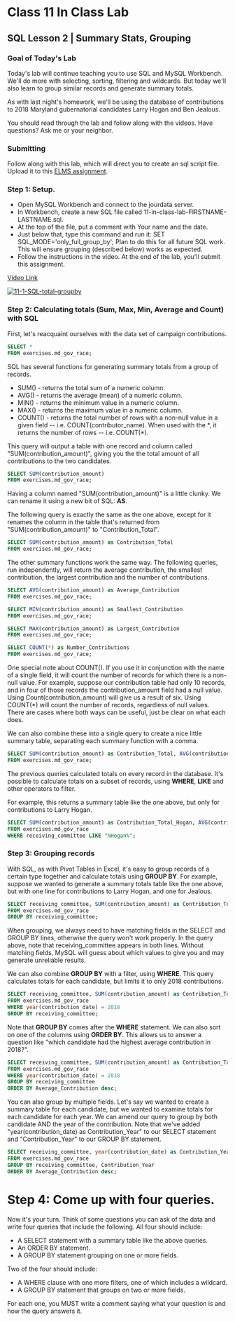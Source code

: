# Class 11 In Class Lab
## SQL Lesson 2 | Summary Stats, Grouping

### Goal of Today's Lab

Today's lab will continue teaching you to use SQL and MySQL Workbench.  We'll do more with selecting, sorting, filtering and wildcards.  But today we'll also learn to group similar records and generate summary totals.

As with last night's homework, we'll be using the database of contributions to 2018 Maryland gubernatorial candidates Larry Hogan and Ben Jealous.  

You should read through the lab and follow along with the videos.  Have questions? Ask me or your neighbor.

### Submitting

Follow along with this lab, which will direct you to create an sql script file.  Upload it to this [ELMS assignment](https://umd.instructure.com/courses/1259604/assignments/4811989).

### Step 1: Setup.  

* Open MySQL Workbench and connect to the jourdata server.
* In Workbench, create a new SQL file called 11-in-class-lab-FIRSTNAME-LASTNAME.sql.
* At the top of the file, put a comment with Your name and the date.
* Just below that, type this command and run it: SET SQL_MODE='only_full_group_by'; Plan to do this for all future SQL work. This will ensure grouping (described below) works as expected.
* Follow the instructions in the video. At the end of the lab, you'll submit this assignment.

[Video Link](https://www.youtube.com/watch?v=9zJFLc4FnCU)

[![11-1-SQL-total-groupby](http://img.youtube.com/vi/9zJFLc4FnCU/0.jpg)](http://www.youtube.com/watch?v=9zJFLc4FnCU "11-1-SQL-total-groupby")


### Step 2: Calculating totals (Sum, Max, Min, Average and Count) with SQL

First, let's reacquaint ourselves with the data set of campaign contributions.

```sql
SELECT *
FROM exercises.md_gov_race;
```
SQL has several functions for generating summary totals from a group of records.

* SUM() - returns the total sum of a numeric column.
* AVG() - returns the average (mean) of a numeric column.
* MIN() - returns the minimum value in a numeric column.
* MAX() - returns the maximum value in a numeric column.
* COUNT() - returns the total number of rows with a non-null value in a given field -- i.e. COUNT(contributor_name). When used with the \*, it returns the number of rows -- i.e. COUNT(\*).


This query will output a table with one record and column called "SUM(contribution_amount)", giving you the the total amount of all contributions to the two candidates.

```sql
SELECT SUM(contribution_amount)
FROM exercises.md_gov_race;
```

Having a column named "SUM(contribution_amount)" is a little clunky.  We can rename it using a new bit of SQL: **AS**.

The following query is exactly the same as the one above, except for it renames the column in the table that's returned from "SUM(contribution_amount)" to "Contribution_Total".

```sql
SELECT SUM(contribution_amount) as Contribution_Total
FROM exercises.md_gov_race;
```

The other summary functions work the same way.  The following queries, run independently, will return the average contribution, the smallest contribution, the largest contribution and the number of contributions.
```sql
SELECT AVG(contribution_amount) as Average_Contribution
FROM exercises.md_gov_race;

SELECT MIN(contribution_amount) as Smallest_Contribution
FROM exercises.md_gov_race;

SELECT MAX(contribution_amount) as Largest_Contribution
FROM exercises.md_gov_race;

SELECT COUNT(*) as Number_Contributions
FROM exercises.md_gov_race;
```
One special note about COUNT().  If you use it in conjunction with the name of a single field, it will count the number of records for which there is a non-null value.  For example, suppose our contribution table had only 10 records, and in four of those records the contribution_amount field had a null value.  Using Count(contribution_amount) will give us a result of six.  Using COUNT(\*) will count the number of records, regardless of null values.  There are cases where both ways can be useful, just be clear on what each does.

We can also combine these into a single query to create a nice little summary table, separating each summary function with a comma.  

```sql
SELECT SUM(contribution_amount) as Contribution_Total, AVG(contribution_amount) as Average_Contribution, MIN(contribution_amount) as Smallest_Contribution, MAX(contribution_amount) as Largest_Contribution, COUNT(*) as Number_Contributions
FROM exercises.md_gov_race;
```

The previous queries calculated totals on every record in the database.  It's possible to calculate totals on a subset of records, using **WHERE**, **LIKE** and other operators to filter.

For example, this returns a summary table like the one above, but only for contributions to Larry Hogan.

```sql
SELECT SUM(contribution_amount) as Contribution_Total_Hogan, AVG(contribution_amount) as Average_Contribution_Hogan, MIN(contribution_amount) as Smallest_Contribution_Hogan, MAX(contribution_amount) as Largest_Contribution_Hogan, COUNT(*) as Number_Contributions_Hogan
FROM exercises.md_gov_race
WHERE receiving_committee LIKE "%Hogan%";
```

### Step 3: Grouping records

With SQL, as with Pivot Tables in Excel, it's easy to group records of a certain type together and calculate totals using **GROUP BY**. For example, suppose we wanted to generate a summary totals table like the one above, but with one line for contributions to Larry Hogan, and one for Jealous.

```sql
SELECT receiving_committee, SUM(contribution_amount) as Contribution_Total, AVG(contribution_amount) as Average_Contribution, MIN(contribution_amount) as Smallest_Contribution, MAX(contribution_amount) as Largest_Contribution, COUNT(*) as Number_Contributions
FROM exercises.md_gov_race
GROUP BY receiving_committee;
```

When grouping, we always need to have matching fields in the SELECT and GROUP BY lines, otherwise the query won't work properly. In the query above, note that receiving_committee appears in both lines. Without matching fields, MySQL will guess about which values to give you and may generate unreliable results.

We can also combine **GROUP BY** with a filter, using **WHERE**.  This query calculates totals for each candidate, but limits it to only 2018 contributions.

```sql
SELECT receiving_committee, SUM(contribution_amount) as Contribution_Total, AVG(contribution_amount) as Average_Contribution, MIN(contribution_amount) as Smallest_Contribution, MAX(contribution_amount) as Largest_Contribution, COUNT(*) as Number_Contributions
FROM exercises.md_gov_race
WHERE year(contribution_date) = 2018
GROUP BY receiving_committee;
```

Note that **GROUP BY** comes after the **WHERE** statement.  We can also sort on one of the columns using **ORDER BY**.  This allows us to answer a question like "which candidate had the highest average contribution in 2018?".  

```sql
SELECT receiving_committee, SUM(contribution_amount) as Contribution_Total, AVG(contribution_amount) as Average_Contribution, MIN(contribution_amount) as Smallest_Contribution, MAX(contribution_amount) as Largest_Contribution, COUNT(*) as Number_Contributions
FROM exercises.md_gov_race
WHERE year(contribution_date) = 2018
GROUP BY receiving_committee
ORDER BY Average_Contribution desc;
```

You can also group by multiple fields.  Let's say we wanted to create a summary table for each candidate, but we wanted to examine totals for each candidate for each year.  We can amend our query to group by both candidate AND the year of the contribution. Note that we've added "year(contribution_date) as Contribution_Year" to our SELECT statement and "Contribution_Year" to our GROUP BY statement.

```sql
SELECT receiving_committee, year(contribution_date) as Contribution_Year, SUM(contribution_amount) as Contribution_Total, AVG(contribution_amount) as Average_Contribution, MIN(contribution_amount) as Smallest_Contribution, MAX(contribution_amount) as Largest_Contribution, COUNT(*) as Number_Contributions
FROM exercises.md_gov_race
GROUP BY receiving_committee, Contribution_Year
ORDER BY Average_Contribution desc;
```

# Step 4: Come up with four queries.

Now it's your turn.  Think of some questions you can ask of the data and write four queries that include the following. All four should include:
* A SELECT statement with a summary table like the above queries.
* An ORDER BY statement.
* A GROUP BY statement grouping on one or more fields.

Two of the four should include:
* A WHERE clause with one more filters, one of which includes a wildcard.
* A GROUP BY statement that groups on two or more fields.

For each one, you MUST write a comment saying what your question is and how the query answers it.
